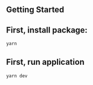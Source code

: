 ## Getting Started

## First, install package:

```zsh
yarn
```

## First, run application

```zsh
yarn dev
```

